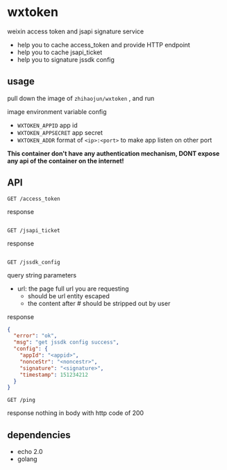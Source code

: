 # wxtoken

weixin access token and jsapi signature service

* help you to cache access_token and provide HTTP endpoint
* help you to cache jsapi_ticket
* help you to signature jssdk config



## usage

pull down the image of `zhihaojun/wxtoken` , and run

image environment variable config

* `WXTOKEN_APPID` app id
* `WXTOKEN_APPSECRET` app secret
* `WXTOKEN_ADDR` format of `<ip>:<port>` to make app listen on other port



**This container don't have any authentication mechanism, DONT expose any api of the container on the internet!** 



## API

`GET /access_token `

response

```json

```



`GET /jsapi_ticket`

response

```json

```



`GET /jssdk_config`

query string parameters

* url: the page full url you are requesting
  * should be url entity escaped
  * the content after # should be stripped out by user

response

```json
{
  "error": "ok",
  "msg": "get jssdk config success",
  "config": {
    "appId": "<appid>",
	"nonceStr": "<noncestr>",
	"signature": "<signature>",
	"timestamp": 151234212
  }
}
```



`GET /ping`

response nothing in body with http code of 200



## dependencies

* echo 2.0
* golang


